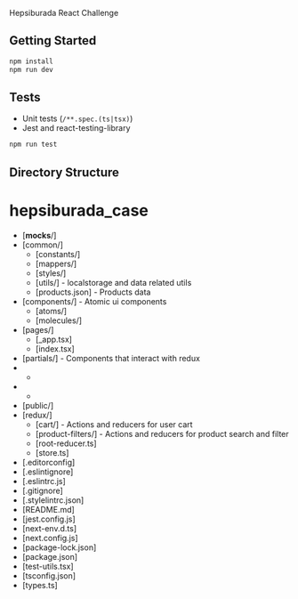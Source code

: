 Hepsiburada React Challenge

## Getting Started

```bash
npm install
npm run dev
```

## Tests

- Unit tests (`/**.spec.(ts|tsx)`)
- Jest and react-testing-library

```bash
npm run test
```

## Directory Structure

# hepsiburada_case

* [__mocks__/]
* [common/]         
  * [constants/]
  * [mappers/]
  * [styles/]
  * [utils/]                     - localstorage and data related utils
  * [products.json]              - Products data
* [components/]                  - Atomic ui components
  * [atoms/]
  * [molecules/]
* [pages/]
  * [_app.tsx]
  * [index.tsx]
* [partials/]                    - Components that interact with redux
* *
* *
* [public/]
* [redux/]
  * [cart/]                      - Actions and reducers for user cart 
  * [product-filters/]           - Actions and reducers for product search and filter
  * [root-reducer.ts]
  * [store.ts]
* [.editorconfig]
* [.eslintignore]
* [.eslintrc.js]
* [.gitignore]
* [.stylelintrc.json]
* [README.md]
* [jest.config.js]
* [next-env.d.ts]
* [next.config.js]
* [package-lock.json]
* [package.json]
* [test-utils.tsx]
* [tsconfig.json]
* [types.ts]

